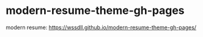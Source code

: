 # modern-resume-theme-gh-pages
modern resume:
https://wssdll.github.io/modern-resume-theme-gh-pages/

